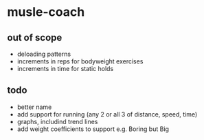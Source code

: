 # musle-coach

## out of scope

* deloading patterns
* increments in reps for bodyweight exercises
* increments in time for static holds

## todo

* better name
* add support for running (any 2 or all 3 of distance, speed, time)
* graphs, includind trend lines 
* add weight coefficients to support e.g. Boring but Big